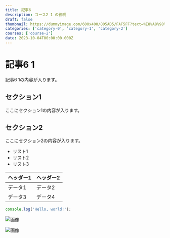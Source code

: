 ```yaml
---
title: 記事6
description: コース2 1 の説明
draft: false
thumbnail: https://dummyimage.com/600x400/805AD5/FAF5FF?text=%E8%A8%98%E4%BA%8B6
categories: ['category-0', 'category-1', 'category-2']
courses: ['course-2']
date: 2023-10-04T00:00:00.000Z
---
```


# 記事6 1

記事6 1の内容が入ります。

## セクション1
ここにセクション1の内容が入ります。

## セクション2
ここにセクション2の内容が入ります。

- リスト1
- リスト2
- リスト3

| ヘッダー1 | ヘッダー2 |
| --------- | --------- |
| データ1   | データ2   |
| データ3   | データ4   |

```javascript
console.log('Hello, world!');
```


![画像](https://dummyimage.com/320x180/2D3748/F5F7FA?text=%E8%A8%98%E4%BA%8B6+1)

![画像](https://dummyimage.com/640x360/1A202C/EDF2F7?text=%E8%A8%98%E4%BA%8B6+1)